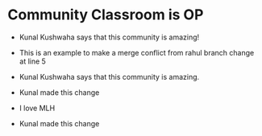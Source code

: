 # Community Classroom is OP


- Kunal Kushwaha says that this community is amazing!
- This is an example to make a merge conflict
from rahul branch change at line 5

- Kunal Kushwaha says that this community is amazing.
- Kunal made this change
- I love MLH
- Kunal made this change
